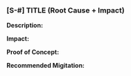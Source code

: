 ### [S-#] TITLE (Root Cause + Impact)

**Description:**

**Impact:**

**Proof of Concept:**

**Recommended Migitation:**